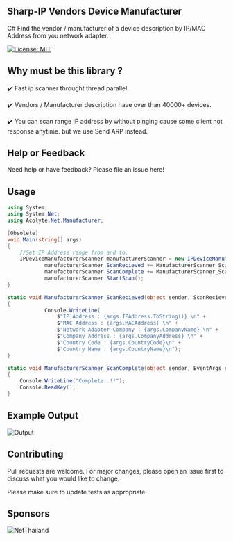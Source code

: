 ## Sharp-IP  Vendors Device Manufacturer
C# Find the vendor / manufacturer of a device description  by IP/MAC Address from you network adapter.

[![License: MIT](https://img.shields.io/badge/License-MIT-yellow.svg)](https://choosealicense.com/licenses/mit/)

##  Why must be this library ?

✔️ Fast ip scanner throught thread parallel.

✔️ Vendors / Manufacturer description have over than 40000+ devices.

✔️ You can scan range IP address by without pinging cause some client not response anytime. 
    but we use Send ARP instead.

## Help or Feedback

Need help or have feedback?  Please file an issue here!

## Usage

```csharp
using System;
using System.Net;
using Acolyte.Net.Manufacturer;

[Obsolete]
void Main(string[] args)
{
    //Set IP Address range from and to.
    IPDeviceManufacturerScanner manufacturerScanner = new IPDeviceManufacturerScanner(IPAddress.Parse("192.168.10.1"), IPAddress.Parse("192.168.10.255"));    
            manufacturerScanner.ScanRecieved += ManufacturerScanner_ScanRecieved;
            manufacturerScanner.ScanComplete += ManufacturerScanner_ScanComplete;
            manufacturerScanner.StartScan();
}

static void ManufacturerScanner_ScanRecieved(object sender, ScanRecievedEventArgs args)
{
            Console.WriteLine(
                $"IP Address : {args.IPAddress.ToString()} \n" +
                $"MAC Address : {args.MACAddress} \n" +
                $"Network Adapter Company : {args.CompanyName} \n" +
                $"Company Address : {args.CompanyAddress} \n" +
                $"Country Code : {args.CountryCode}\n" +
                $"Country Name : {args.CountryName}\n");
}

static void ManufacturerScanner_ScanComplete(object sender, EventArgs e)
{
	Console.WriteLine("Complete..!!");
	Console.ReadKey();
}

```
## Example Output
![Output](https://github.com/KravitzMC/IPDeviceManufacturer/blob/main/outputexample.png)


## Contributing
Pull requests are welcome. For major changes, please open an issue first to discuss what you would like to change.

Please make sure to update tests as appropriate.

## Sponsors

![NetThailand](https://github.com/KravitzMC/IPDeviceManufacturer/blob/main/netthailand.png)
